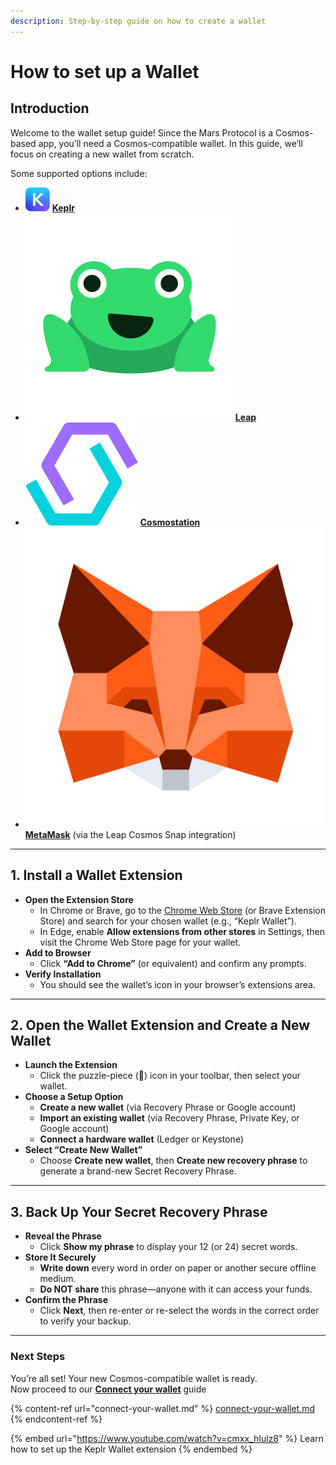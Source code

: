 ```yaml
---
description: Step-by-step guide on how to create a wallet
---
```


# How to set up a Wallet

## Introduction

Welcome to the wallet setup guide! Since the Mars Protocol is a Cosmos-based app, you’ll need a Cosmos-compatible wallet. In this guide, we’ll focus on creating a new wallet from scratch.

Some supported options include:

* <img src="../.gitbook/assets/image (5).png" alt="" data-size="line"> [**Keplr**](https://www.keplr.app/)
* <img src="../.gitbook/assets/Icon _ Transparent.svg" alt="" data-size="line"> [**Leap**](https://www.leapwallet.io/)
* <img src="../.gitbook/assets/cosmostation-symbol.png" alt="" data-size="line"> [**Cosmostation**](https://cosmostation.io/products/cosmostation_extension)
* <img src="../.gitbook/assets/MetaMask-icon-fox-with-margins.svg" alt="" data-size="line"> [**MetaMask**](https://snaps.metamask.io/snap/npm/leapwallet/metamask-cosmos-snap/) (via the Leap Cosmos Snap integration)

***

## 1. Install a Wallet Extension

* **Open the Extension Store**
  * In Chrome or Brave, go to the [Chrome Web Store](https://chrome.google.com/webstore) (or Brave Extension Store) and search for your chosen wallet (e.g., “Keplr Wallet”).
  * In Edge, enable **Allow extensions from other stores** in Settings, then visit the Chrome Web Store page for your wallet.
* **Add to Browser**
  * Click **“Add to Chrome”** (or equivalent) and confirm any prompts.
* **Verify Installation**
  * You should see the wallet’s icon in your browser’s extensions area.

***

## 2. Open the Wallet Extension and Create a New Wallet

* **Launch the Extension**
  * Click the puzzle-piece (🧩) icon in your toolbar, then select your wallet.
* **Choose a Setup Option**
  * **Create a new wallet** (via Recovery Phrase or Google account)
  * **Import an existing wallet** (via Recovery Phrase, Private Key, or Google account)
  * **Connect a hardware wallet** (Ledger or Keystone)
* **Select “Create New Wallet”**
  * Choose **Create new wallet**, then **Create new recovery phrase** to generate a brand-new Secret Recovery Phrase.

***

## 3. Back Up Your Secret Recovery Phrase

* **Reveal the Phrase**
  * Click **Show my phrase** to display your 12 (or 24) secret words.
* **Store It Securely**
  * **Write down** every word in order on paper or another secure offline medium.
  * **Do NOT share** this phrase—anyone with it can access your funds.
* **Confirm the Phrase**
  * Click **Next**, then re-enter or re-select the words in the correct order to verify your backup.

***

### Next Steps

You’re all set! Your new Cosmos-compatible wallet is ready.\
Now proceed to our [**Connect your wallet**](connect-your-wallet.md) guide

{% content-ref url="connect-your-wallet.md" %}
[connect-your-wallet.md](connect-your-wallet.md)
{% endcontent-ref %}











{% embed url="https://www.youtube.com/watch?v=cmxx_hIulz8" %}
Learn how to set up the Keplr Wallet extension
{% endembed %}
